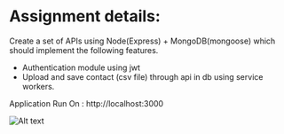 # Assignment details:

Create a set of APIs using Node(Express) + MongoDB(mongoose) which should implement
the following features.

- Authentication module using jwt
- Upload and save contact (csv file) through api in db using service workers.


Application Run On : http://localhost:3000

![Alt text](path/to/https://drive.google.com/file/d/1ytXikLL2JVY2a9EaSPWtSLKvM1eNmwbE/view)



